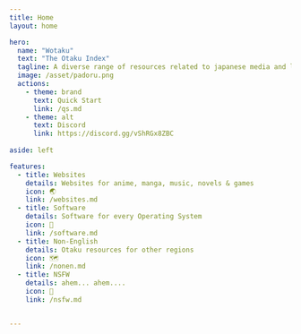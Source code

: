 ```yaml
---
title: Home
layout: home

hero:
  name: "Wotaku"
  text: "The Otaku Index"
  tagline: A diverse range of resources related to japanese media and language
  image: /asset/padoru.png
  actions:
    - theme: brand
      text: Quick Start
      link: /qs.md
    - theme: alt
      text: Discord
      link: https://discord.gg/vShRGx8ZBC
      
aside: left

features:
  - title: Websites
    details: Websites for anime, manga, music, novels & games
    icon: 🌏
    link: /websites.md
  - title: Software
    details: Software for every Operating System
    icon: 💾
    link: /software.md
  - title: Non-English
    details: Otaku resources for other regions
    icon: 🗺️
    link: /nonen.md
  - title: NSFW
    details: ahem... ahem....
    icon: 🔞
    link: /nsfw.md


---
```

